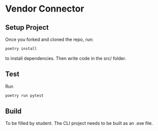 # Vendor Connector

## Setup Project
Once you forked and cloned the repo, run:
```bash
poetry install
```
to install dependencies.
Then write code in the src/ folder.

## Test
Run
```bash
poetry run pytest
```

## Build
To be filled by student. The CLI project needs to be built as an .exe file.